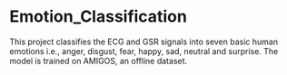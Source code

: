 # Emotion_Classification
This project classifies the ECG and GSR signals into seven basic human emotions i.e., anger, disgust, fear, happy, sad, neutral and surprise. The model is trained on AMIGOS, an offline dataset.

